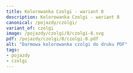 ```yaml
---
title: Kolorowanka Czolgi - wariant 8
description: Kolorowanka Czolgi - wariant 8
canonical: /pojazdy/czolgi/
variant_of: czolgi
image: /pojazdy/czolgi/8/czolgi-8.svg
pdf: /pojazdy/czolgi/8/czolgi-8.pdf
alt: "Darmowa kolorowanka czolgi do druku PDF"
tags:
- pojazdy
- czolgi
---
```

